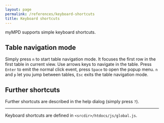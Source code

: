 ```yaml
---
layout: page
permalink: /references/keyboard-shortcuts
title: Keyboard shortcuts
---
```


myMPD supports simple keyboard shortcuts.

## Table navigation mode

Simply press ``n`` to start table navigation mode. It focuses the first row in the first table in current view. Use arrows keys to navigate in the table. Press ``Enter`` to emit the normal click event, press ``Space`` to open the popup menu. ``n`` and ``p`` let you jump between tables, ``Esc`` exits the table navigation mode.

## Further shortcuts

Further shortcuts are described in the help dialog (simply press ``?``).

***

Keyboard shortcuts are defined in ``<srcdir>/htdocs/js/global.js``.
